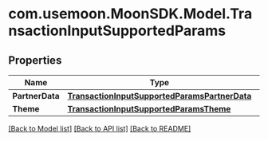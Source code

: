 # com.usemoon.MoonSDK.Model.TransactionInputSupportedParams

## Properties

Name | Type | Description | Notes
------------ | ------------- | ------------- | -------------
**PartnerData** | [**TransactionInputSupportedParamsPartnerData**](TransactionInputSupportedParamsPartnerData.md) |  | 
**Theme** | [**TransactionInputSupportedParamsTheme**](TransactionInputSupportedParamsTheme.md) |  | 

[[Back to Model list]](../README.md#documentation-for-models) [[Back to API list]](../README.md#documentation-for-api-endpoints) [[Back to README]](../README.md)

